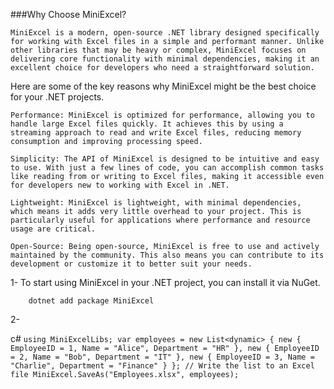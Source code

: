 ###Why Choose MiniExcel?

	MiniExcel is a modern, open-source .NET library designed specifically for working with Excel files in a simple and performant manner. Unlike other libraries that may be heavy or complex, MiniExcel focuses on delivering core functionality with minimal dependencies, making it an excellent choice for developers who need a straightforward solution.

Here are some of the key reasons why MiniExcel might be the best choice for your .NET projects.

	Performance: MiniExcel is optimized for performance, allowing you to handle large Excel files quickly. It achieves this by using a streaming approach to read and write Excel files, reducing memory consumption and improving processing speed.

	Simplicity: The API of MiniExcel is designed to be intuitive and easy to use. With just a few lines of code, you can accomplish common tasks like reading from or writing to Excel files, making it accessible even for developers new to working with Excel in .NET.
	
 	Lightweight: MiniExcel is lightweight, with minimal dependencies, which means it adds very little overhead to your project. This is particularly useful for applications where performance and resource usage are critical.

	Open-Source: Being open-source, MiniExcel is free to use and actively maintained by the community. This also means you can contribute to its development or customize it to better suit your needs.


1-  To start using MiniExcel in your .NET project, you can install it via NuGet.

		dotnet add package MiniExcel

2- 

c#
`
	using MiniExcelLibs;
	var employees = new List<dynamic>
	{
		new { EmployeeID = 1, Name = "Alice", Department = "HR" },
		new { EmployeeID = 2, Name = "Bob", Department = "IT" },
		new { EmployeeID = 3, Name = "Charlie", Department = "Finance" }
	};
	// Write the list to an Excel file
	MiniExcel.SaveAs("Employees.xlsx", employees);
`
